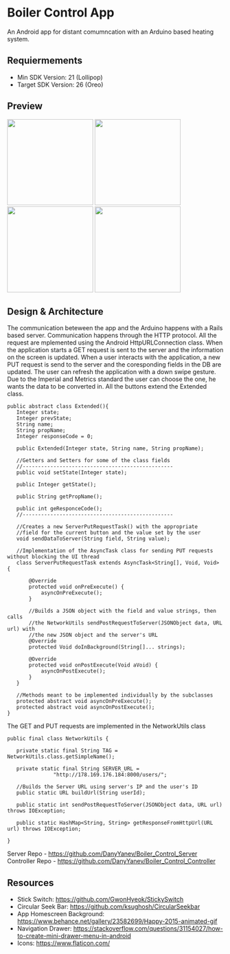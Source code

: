 # Boiler Control App
  An Android app for distant comumncation with an Arduino based heating system. <br>
  
## Requiermements 
* Min SDK Version: 21 (Lollipop)
* Target SDK Version: 26 (Oreo)

## Preview
<img src = "https://cdn.discordapp.com/attachments/415239661175439361/452961529805930527/20180604_005708.png"  width="200"> <img src = "https://cdn.discordapp.com/attachments/415239661175439361/452961529185304586/20180604_005604.png"  width="200">
<img src = "https://cdn.discordapp.com/attachments/415239661175439361/452961528535318539/20180604_005541.png"  width="200">
<img src = "https://cdn.discordapp.com/attachments/415239661175439361/452961528535318538/20180604_005522.png"  width="200">
  

  
## Design & Architecture
  The communication beteween the app and the Arduino happens with a Rails based server. Communication happens through the HTTP protocol. All the request are mplemented using the Android HttpURLConnection class. When the application starts a GET request is sent to the server and the information on the screen is updated. When a user interacts with the application, a new PUT request is send to the server and the coresponding fields in the DB are updated. The user can refresh the application with a down swipe gesture. Due to the Imperial and Metrics standard the user can choose the one, he wants the data to be converted in. All the buttons extend the Extended class.
 ```
 public abstract class Extended(){
    Integer state;
    Integer prevState;
    String name;
    String propName;
    Integer responseCode = 0;
    
    public Extended(Integer state, String name, String propName);
    
    //Getters and Setters for some of the class fields
    //-------------------------------------------------
    public void setState(Integer state);

    public Integer getState();

    public String getPropName();

    public int geResponceCode();
    //-------------------------------------------------
    
    //Creates a new ServerPutRequestTask() with the appropriate
    //field for the current button and the value set by the user
    void sendDataToServer(String field, String value);
    
    //Implementation of the AsyncTask class for sending PUT requests without blocking the UI thread
    class ServerPutRequestTask extends AsyncTask<String[], Void, Void> {
        
        @Override
        protected void onPreExecute() {
            asyncOnPreExecute();
        }
        
        //Builds a JSON object with the field and value strings, then calls 
        //the NetworkUtils sendPostRequestToServer(JSONObject data, URL url) with
        //the new JSON object and the server's URL
        @Override
        protected Void doInBackground(String[]... strings);

        @Override
        protected void onPostExecute(Void aVoid) {
            asyncOnPostExecute();
        }
    }
    
    //Methods meant to be implemented individually by the subclasses
    protected abstract void asyncOnPreExecute();
    protected abstract void asyncOnPostExecute();
 }
 ```
 The GET and PUT requests are implemented in the NetworkUtils class
 ```
public final class NetworkUtils {

    private static final String TAG = NetworkUtils.class.getSimpleName();

    private static final String SERVER_URL =
                "http://178.169.176.184:8000/users/";

    //Builds the Server URL using server's IP and the user's ID
    public static URL buildUrl(String userId);

    public static int sendPostRequestToServer(JSONObject data, URL url) throws IOException;

    public static HashMap<String, String> getResponseFromHttpUrl(URL url) throws IOException;

}
 ```
 
  
Server Repo - https://github.com/DanyYanev/Boiler_Control_Server <br>
Controller Repo - https://github.com/DanyYanev/Boiler_Control_Controller

Resources
----------
* Stick Switch: https://github.com/GwonHyeok/StickySwitch
* Circular Seek Bar: https://github.com/ksughosh/CircularSeekbar
* App Homescreen Background: https://www.behance.net/gallery/23582699/Happy-2015-animated-gif
* Navigation Drawer: https://stackoverflow.com/questions/31154027/how-to-create-mini-drawer-menu-in-android
* Icons: https://www.flaticon.com/
